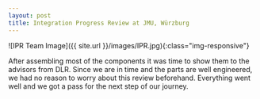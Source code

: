 ```yaml
---
layout: post
title: Integration Progress Review at JMU, Würzburg
---
```


![IPR Team Image]({{ site.url }}/images/IPR.jpg){:class="img-responsive"}

After assembling most of the components it was time to show them to the advisors from DLR. Since we are in time and the parts are well engineered, we had no reason to worry about this review beforehand. Everything went well and we got a pass for the next step of our journey.